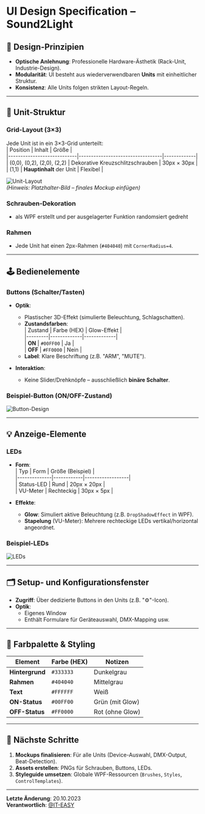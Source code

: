 # UI Design Specification – Sound2Light

## 🎨 **Design-Prinzipien**
- **Optische Anlehnung**: Professionelle Hardware-Ästhetik (Rack-Unit, Industrie-Design).  
- **Modularität**: UI besteht aus wiederverwendbaren **Units** mit einheitlicher Struktur.  
- **Konsistenz**: Alle Units folgen strikten Layout-Regeln.  

---

## 🧩 **Unit-Struktur**
### **Grid-Layout (3×3)**
Jede Unit ist in ein 3×3-Grid unterteilt:  
| Position                   | Inhalt                           | Größe       |  
|----------------------------|----------------------------------|-------------|  
| (0,0), (0,2), (2,0), (2,2) | Dekorative Kreuzschlitzschrauben | 30px × 30px |  
| (1,1)                      | **Hauptinhalt** der Unit         | Flexibel    |  

![Unit-Layout](https://via.placeholder.com/300x300.png?text=Unit+Layout+3x3+Grid)  
*(Hinweis: Platzhalter-Bild – finales Mockup einfügen)*

### **Schrauben-Dekoration**
- als WPF erstellt und per ausgelagerter Funktion randomsiert gedreht
 
### **Rahmen**  
- Jede Unit hat einen 2px-Rahmen (`#404040`) mit `CornerRadius=4`.  

---

## 🕹️ **Bedienelemente**
### **Buttons (Schalter/Tasten)**
- **Optik**:  
  - Plastischer 3D-Effekt (simulierte Beleuchtung, Schlagschatten).  
  - **Zustandsfarben**:  
    | Zustand | Farbe (HEX) | Glow-Effekt |  
    |---------|-------------|-------------|  
    | **ON**  | `#00FF00`   | Ja          |  
    | **OFF** | `#FF0000`   | Nein        |  
  - **Label**: Klare Beschriftung (z.B. "ARM", "MUTE").  

- **Interaktion**:  
  - Keine Slider/Drehknöpfe – ausschließlich **binäre Schalter**.  

### **Beispiel-Button (ON/OFF-Zustand)**  
![Button-Design](https://via.placeholder.com/100x40.png?text=ON/OFF+Button)  

---

## 💡 **Anzeige-Elemente**
### **LEDs**
- **Form**:  
  | Typ          | Form       | Größe (Beispiel) |  
  |--------------|------------|------------------|  
  | Status-LED   | Rund       | 20px × 20px      |  
  | VU-Meter     | Rechteckig | 30px × 5px       |  

- **Effekte**:  
  - **Glow**: Simuliert aktive Beleuchtung (z.B. `DropShadowEffect` in WPF).  
  - **Stapelung** (VU-Meter): Mehrere rechteckige LEDs vertikal/horizontal angeordnet.  

### **Beispiel-LEDs**  
![LEDs](https://via.placeholder.com/100x50.png?text=Status-LEDs+und+VU-Meter)  

---

## 🗂️ **Setup- und Konfigurationsfenster**
- **Zugriff**: Über dedizierte Buttons in den Units (z.B. "⚙"-Icon).  
- **Optik**:  
  - Eigenes Window
  - Enthält Formulare für Geräteauswahl, DMX-Mapping usw.  

---

## 🎨 **Farbpalette & Styling**
| Element          | Farbe (HEX) | Notizen                  |  
|------------------|-------------|--------------------------|  
| **Hintergrund**  | `#333333`   | Dunkelgrau               |  
| **Rahmen**       | `#404040`   | Mittelgrau               |  
| **Text**         | `#FFFFFF`   | Weiß                     |  
| **ON-Status**    | `#00FF00`   | Grün (mit Glow)          |  
| **OFF-Status**   | `#FF0000`   | Rot (ohne Glow)          |  

---

## 🚀 **Nächste Schritte**  
1. **Mockups finalisieren**: Für alle Units (Device-Auswahl, DMX-Output, Beat-Detection).  
2. **Assets erstellen**: PNGs für Schrauben, Buttons, LEDs.  
3. **Styleguide umsetzen**: Globale WPF-Ressourcen (`Brushes`, `Styles`, `ControlTemplates`).  

---

**Letzte Änderung**: 20.10.2023  
**Verantwortlich**: [@IT-EASY](https://github.com/IT-EASY)  
